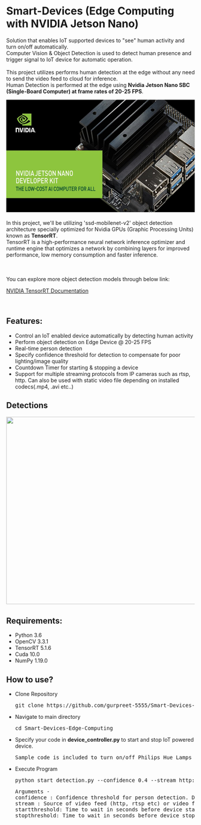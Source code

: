 # Smart-Devices (Edge Computing with NVIDIA Jetson Nano)
Solution that enables IoT supported devices to "see" human activity and turn on/off automatically. <br>Computer Vision &amp; Object Detection is used to detect human presence and trigger signal to IoT device for automatic operation.
<br><br>
This project utilizes performs human detection at the edge without any need to send the video feed to cloud for inference.<br>
Human Detection is performed at the edge using <b>Nvidia Jetson Nano SBC (Single-Board Computer) at frame rates of 20-25 FPS</b>.<br>

<img src="images/Jetson_Nano.jpg" width="600" height="300" />

<br>

<br>
In this project, we'll be utilizing 'ssd-mobilenet-v2' object detection architecture specially optimized for Nvidia GPUs (Graphic Processing Units) known as <b>TensorRT</b>.
<br>
TensorRT is a high-performance neural network inference optimizer and runtime engine that optimizes a network by combining layers for improved performance, low memory consumption and faster inference.

<br><br>
You can explore more object detection models through below link:

<a href="https://docs.nvidia.com/deeplearning/tensorrt/developer-guide/index.html">NVIDIA TensorRT Documentation</a>

<br>

<h2>Features:</h2>
<ul>
  <li>Control an IoT enabled device automatically by detecting human activity</li>
  <li>Perform object detection on Edge Device @ 20-25 FPS</li>
  <li>Real-time person detection</li>
  <li>Specify confidence threshold for detection to compensate for poor lighting/image quality</li>
  <li>Countdown Timer for starting & stopping a device</li>
  <li>Support for multiple streaming protocols from IP cameras such as rtsp, http. Can also be used with static video file depending on installed codecs(.mp4, .avi etc..)</li>
</ul>  

<h2>Detections</h2>
<img src="output/output.gif" width="1100" height="500" />


<h2>Requirements:</h2>
<ul>
  <li>Python 3.6</li>
  <li>OpenCV 3.3.1</li>
  <li>TensorRT 5.1.6</li>
  <li>Cuda 10.0</li>
  <li>NumPy 1.19.0</li>  
</ul>

<h2>How to use?</h2>
<ul>
  <li>Clone Repository</li>
  <pre>git clone https://github.com/gurpreet-5555/Smart-Devices-Edge-Computing.git</pre>  </ul>
<ul>  <li>Navigate to main directory</li>
  <pre>cd Smart-Devices-Edge-Computing</pre> </ul>
<ul><li>Specify your code in <b>device_controller.py</b> to start and stop IoT powered device.</li>
<pre>Sample code is included to turn on/off Philips Hue Lamps</pre></ul>
<ul><li>Execute Program</li>
<pre>python start_detection.py --confidence 0.4 --stream http://192.168.1.43:8080/video --startthreshold 10 --stopthreshold 60</pre>
<pre>Arguments -
confidence : Confidence threshold for person detection. Default value is 0.2 (Optional)
stream : Source of video feed (http, rtsp etc) or video file. (Required)
startthreshold: Time to wait in seconds before device starts once human activity is detected. Default value is 5 seconds. (Optional)
stopthreshold: Time to wait in seconds before device stops once no human activity is detected in video stream. Default value is 30 seconds. (Optional)
</pre></ul>
